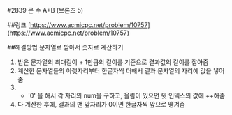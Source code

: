 #2839 큰 수 A+B (브론즈 5)

##링크
[https://www.acmicpc.net/problem/10757](https://www.acmicpc.net/problem/10757)

##해결방법
문자열로 받아서 숫자로 계산하기
1. 받은 문자열의 최대길이 + 1만큼의 길이를 기준으로 결과값의 길이를 잡아줌
2. 계산한 문자열들의 아랫자리부터 한글자씩 더해서 결과 문자열의 자리에 값을 넣어줌
3. - '0' 을 해서 각 자리의 num을 구하고, 올림이 있으면 윗 인덱스의 값에 ++해줌
4. 다 계산한 후에, 결과의 맨 앞자리가 0이면 한글자씩 앞으로 떙겨줌